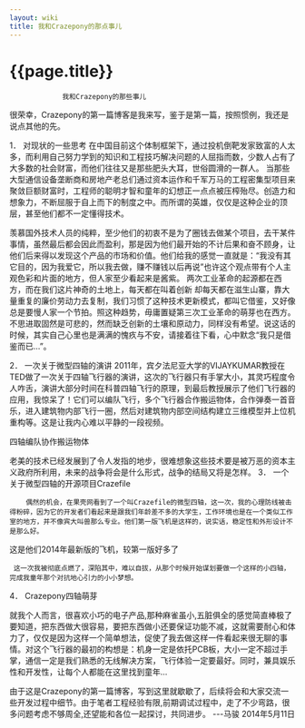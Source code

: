 ```yaml
---
layout: wiki
title: 我和Crazepony的那点事儿
---
```

# {{page.title}}

				 我和Crazepony的那些事儿
    
							  
很荣幸，Crazepony的第一篇博客是我来写，鉴于是第一篇，按照惯例，我还是说点其他的先。

1．	对现状的一些思考
在中国目前这个体制框架下，通过投机倒靶发家致富的人太多，而利用自己努力学到的知识和工程技巧解决问题的人屈指而数，少数人占有了大多数的社会财富，而他们往往又是那些肥头大耳，世俗圆滑的一群人。
当那些大型通信设备垄断商和房地产老总们通过资本运作和千军万马的工程密集型项目来聚敛巨额财富时，工程师的聪明才智和童年的幻想正一点点被压榨殆尽。创造力和想象力，不断屈服于自上而下的制度之中。而所谓的英雄，仅仅是这种企业的顶层，甚至他们都不一定懂得技术。
 
羡慕国外技术人员的纯粹，至少他们的初衷不是为了圈钱去做某个项目，去干某件事情，虽然最后都会因此而盈利，那是因为他们最开始的不计后果和奋不顾身，让他们后来得以发现这个产品的市场和价值。他们给我的感觉一直就是：“我没有其它目的，因为我爱它，所以我去做，赚不赚钱以后再说”也许这个观点带有个人主观色彩和片面的地方，但人家至少看起来是酱紫。
两次工业革命的起源都在西方，而在我们这片神奇的土地上，每天都在叫着创新 却每天都在滋生山寨，靠大量重复的廉价劳动力去复制，我们习惯了这种技术更新模式，都叫它借鉴，又好像总是要慢人家一个节拍。照这种趋势，毋庸置疑第三次工业革命的萌芽也在西方。
不思进取固然是可悲的，然而缺乏创新的土壤和原动力，同样没有希望。说这话的时候，其实自己心里也是满满的愧疚与不安，请接着往下看，心中默念“我只是借鉴而已…”。

2．	一次关于微型四轴的演讲
		2011年，宾夕法尼亚大学的VIJAYKUMAR教授在TED做了一次关于四轴飞行器的演讲，这次的飞行器只有手掌大小，其灵巧程度令人咋舌，演讲大部分时间在科普四轴飞行的原理，到最后教授展示了他们飞行器的应用，我惊呆了！它们可以编队飞行，多个飞行器合作搬运物体，合作弹奏一首音乐，进入建筑物内部飞行一圈，然后对建筑物内部空间结构建立三维模型并上位机重构等。这是让我内心难以平静的一段视频。
 

四轴编队协作搬运物体
 
老美的技术已经发展到了令人发指的地步，很难想象这些技术要是被万恶的资本主义政府所利用，未来的战争将会是什么形式，战争的结局又将是怎样。
3．	一个关于微型四轴的开源项目Crazefile

		偶然的机会，在果壳网看到了一个叫Crazefile的微型四轴，这一次，我的心理防线被击得粉碎，因为它的开发者们看起来是跟我们年龄差不多的大学生，工作环境也是在一个类似工作室的地方，并不像宾大叫兽那么专业。他们第一版飞机是这样的，说实话，稳定性和外形设计不是那么好。
 
这是他们2014年最新版的飞机，较第一版好多了
  
	 这一次我被彻底点燃了，深陷其中，难以自拔，从那个时候开始谋划要做一个这样的小四轴，完成我童年那个对抗地心引力的小小梦想。
	 
4．	Crazepony四轴萌芽

就我个人而言，很喜欢小巧的电子产品,那种麻雀虽小,五脏俱全的感觉简直棒极了
要知道，把东西做大很容易，要把东西做小还要保证功能不减，这就需要耐心和体力了，仅仅是因为这样一个简单想法，促使了我去做这样一件看起来很无聊的事情。对这个飞行器的最初的构想是：机身一定是依托PCB板，大小一定不超过手掌，通信一定是我们熟悉的无线解决方案，飞行体验一定要最好。同时，兼具娱乐性和开发性，让每个人都能在这里找到童年…
 
   由于这是Crazepony的第一篇博客，写到这里就歇歇了，后续将会和大家交流一些开发过程中细节。由于笔者工程经验有限,前期调试过程中，走了不少弯路，很多问题考虑不够周全,还望能和各位一起探讨，共同进步。
   										---马骏
 						 							2014年5月11日




